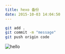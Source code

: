 ```yaml
---
title: hexo 备份
date: 2015-10-03 14:04:50
---
```


``` bash
git add .
git commit -m "message"
git push origin code
```
 
![hello ](http://ww2.sinaimg.cn/large/7317a86agw1el9umrus0wj21hc0xchcu.jpg)
 
